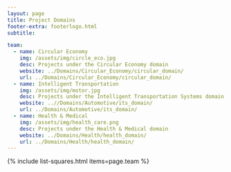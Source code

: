 ```yaml
---
layout: page
title: Project Domains
footer-extra: footerlogo.html
subtitle: 

team:
  - name: Circular Economy
    img: /assets/img/circle_eco.jpg
    desc: Projects under the Circular Economy domain
    website: ../Domains/Circular_Economy/circular_domain/
    url: ../Domains/Circular_Economy/circular_domain/
  - name: Intelligent Transportation
    img: /assets/img/motor.jpg
    desc: Projects under the Intelligent Transportation Systems domain
    website: ..//Domains/Automotive/its_domain/
    url: ../Domains/Automotive/its_domain/
  - name: Health & Medical 
    img: /assets/img/health_care.png
    desc: Projects under the Health & Medical domain
    website: ../Domains/Health/health_domain/
    url: ../Domains/Health/health_domain/
---
```

{% include list-squares.html items=page.team %}
